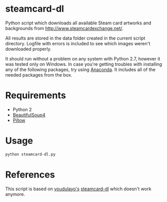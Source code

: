steamcard-dl
===============================

Python script which downloads all available Steam card artworks and backgrounds from http://www.steamcardexchange.net/.

All results are stored in the data folder created in the current script directory. Logfile with errors is included to see which images weren't downloaded properly.

It should run without a problem on any system with Python 2.7, however it was tested only on Windows. In case you're getting troubles with installing any of the following packages, try using [Anaconda](https://www.continuum.io/downloads). It includes all of the needed packages from the box. 

Requirements
===============================

- Python 2
- [BeautifulSoup4](http://www.crummy.com/software/BeautifulSoup/)
- [Pillow](https://pillow.readthedocs.io/en/3.3.x/index.html)

Usage
===
```sh
python steamcard-dl.py
```

References
===
This script is based on [youdulayo's](https://github.com/youdulayo) [steamcard-dl](https://github.com/youdulayo/steamcard-dl) which doesn't work anymore.